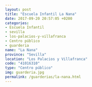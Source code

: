 ```yaml
---
layout: post
title: "Escuela Infantil La Nana"
date: 2017-09-20 20:57:05 +0200
categories:
- Escuela Infantil
- sevilla
- los-palacios-y-villafranca
- Centro público
- guarderia
name: "La Nana"
province: "Sevilla"
location: "Los Palacios y Villafranca"
code: "41016310"
type: "Centro público"
img: guarderia.jpg
permalink: /guarderias/la-nana.html
---
```

